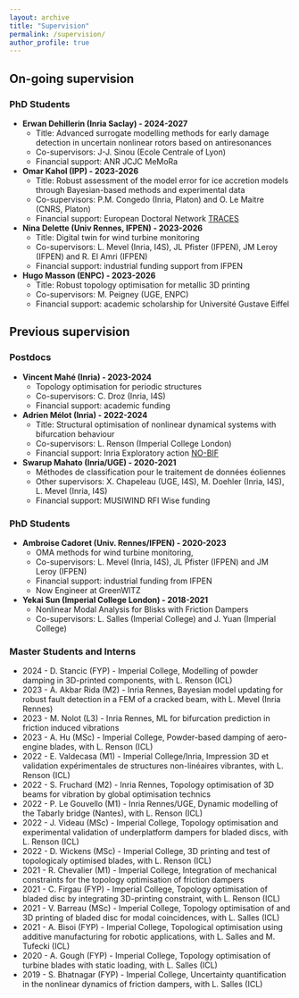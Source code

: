 ```yaml
---
layout: archive
title: "Supervision"
permalink: /supervision/
author_profile: true
---
```


## On-going supervision


### PhD Students

- **Erwan Dehillerin (Inria Saclay) - 2024-2027**
  - Title: Advanced surrogate modelling methods for early damage detection in uncertain nonlinear rotors based on antiresonances 
  - Co-supervisors: J-J. Sinou (Ecole Centrale of Lyon)
  - Financial support: ANR JCJC MeMoRa 
- **Omar Kahol (IPP) - 2023-2026**
  - Title: Robust assessment of the model error for ice accretion models through Bayesian-based methods and experimental data
  - Co-supervisors: P.M. Congedo (Inria, Platon) and O. Le Maitre (CNRS, Platon)
  - Financial support: European Doctoral Network [TRACES](https://traces-project.eu/)
- **Nina Delette (Univ Rennes, IFPEN) - 2023-2026**
  - Title: Digital twin for wind turbine monitoring
  - Co-supervisors: L. Mevel (Inria, I4S), JL Pfister (IFPEN), JM Leroy (IFPEN) and R. El Amri (IFPEN)
  - Financial support: industrial funding support from IFPEN
- **Hugo Masson (ENPC) - 2023-2026**
  - Title: Robust topology optimisation for metallic 3D printing
  - Co-supervisors: M. Peigney (UGE, ENPC)
  - Financial support: academic scholarship for Université Gustave Eiffel


## Previous supervision

### Postdocs

- **Vincent Mahé (Inria) - 2023-2024**
  - Topology optimisation for periodic structures
  - Co-supervisors: C. Droz (Inria, I4S)
  - Financial support: academic funding
- **Adrien Mélot (Inria) - 2022-2024**
  - Title: Structural optimisation of nonlinear dynamical systems with bifurcation behaviour
  - Co-supervisors: L. Renson (Imperial College London)
  - Financial support: Inria Exploratory action [NO-BIF](https://www.inria.fr/en/no-bif)
- **Swarup Mahato (Inria/UGE) - 2020-2021**
  - Méthodes de classification pour le traitement de données éoliennes
  - Other supervisors: X. Chapeleau (UGE, I4S), M. Doehler (Inria, I4S), L. Mevel (Inria, I4S)
  - Financial support: MUSIWIND RFI Wise funding

  
### PhD Students

- **Ambroise Cadoret (Univ. Rennes/IFPEN) - 2020-2023**
  - OMA methods for wind turbine monitoring,
  - Co-supervisors: L. Mevel (Inria, I4S), JL Pfister (IFPEN) and JM Leroy (IFPEN)
  - Financial support: industrial funding from IFPEN
  - Now Engineer at GreenWITZ
- **Yekai Sun (Imperial College London) - 2018-2021**
  - Nonlinear Modal Analysis for Blisks with Friction Dampers
  - Co-supervisors: L. Salles (Imperial College) and J. Yuan (Imperial College)

### Master Students and Interns 

- 2024 - D. Stancic (FYP) - Imperial College, Modelling of powder damping in 3D-printed components, with L. Renson (ICL)
- 2023 - A. Akbar Rida (M2) - Inria Rennes, Bayesian model updating for robust fault detection in a FEM of a cracked beam, with L. Mevel (Inria Rennes)
- 2023 - M. Nolot (L3) - Inria Rennes, ML for bifurcation prediction in friction induced vibrations
- 2023 - A. Hu (MSc)  - Imperial College, Powder-based damping of aero-engine blades, with L. Renson (ICL)
- 2022 - E. Valdecasa (M1)  - Imperial College/Inria, Impression 3D et validation expérimentales de structures non-linéaires vibrantes, with L. Renson (ICL)
- 2022 - S. Fruchard (M2) - Inria Rennes, Topology optimisation of 3D beams for vibration by global optimisation technics 
- 2022 - P. Le Gouvello (M1) - Inria Rennes/UGE, Dynamic modelling of the Tabarly bridge (Nantes), with L. Renson (ICL) 
- 2022 - J. Videau (MSc)  - Imperial College, Topology optimisation and experimental validation of underplatform dampers for bladed discs, with L. Renson (ICL)
- 2022 - D. Wickens (MSc)  - Imperial College, 3D printing and test of topologicaly optimised blades, with L. Renson (ICL)
- 2021 - R. Chevalier (M1)  - Imperial College, Integration of mechanical constraints for the topology optimisation of friction dampers
- 2021 - C. Firgau  (FYP) - Imperial College, Topology optimisation of bladed disc by integrating 3D-printing constraint, with L. Renson (ICL) 
- 2021 - V. Barreau (MSc)  - Imperial College, Topology optimisation of and 3D printing of bladed disc for modal coincidences, with L. Salles (ICL) 
- 2021 - A. Bisoi (FYP)  - Imperial College, Topological optimisation using additive manufacturing for robotic applications, with L. Salles and M. Tufecki (ICL)
- 2020 - A. Gough (FYP)  - Imperial College, Topology optimisation of turbine blades with static loading, with L. Salles (ICL) 
- 2019 - S. Bhatnagar (FYP)  - Imperial College, Uncertainty quantification in the nonlinear dynamics of friction dampers, with L. Salles (ICL) 


<!-----
{% include base_path %}


{% for post in site.supervision %}
  {% include archive-single.html %}
{% endfor %}
------>
